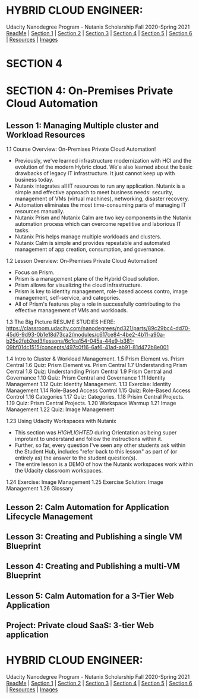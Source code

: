 # HYBRID CLOUD ENGINEER: 
Udacity Nanodegree Program - Nutanix Scholarship Fall 2020-Spring 2021<br>
[ReadMe](https://github.com/EO4wellness/T-I-L/tree/main/Nutanix) | [Section 1](https://github.com/EO4wellness/T-I-L/blob/main/Nutanix/Nutanix-Course-Notes_SECTION-1.md) | [Section 2](https://github.com/EO4wellness/T-I-L/blob/main/Nutanix/Nutanix-Course-Notes_SECTION-2.md) | [Section 3](https://github.com/EO4wellness/T-I-L/blob/main/Nutanix/Nutanix-Course-Notes_SECTION-3.md) | [Section 4](https://github.com/EO4wellness/T-I-L/blob/main/Nutanix/Nutanix-Course-Notes_SECTION-4.md) | [Section 5](https://github.com/EO4wellness/T-I-L/blob/main/Nutanix/Nutanix-Course-Notes_SECTION-5.md) | [Section 6](https://github.com/EO4wellness/T-I-L/blob/main/Nutanix/Nutanix-Course-Notes_SECTION-6.md) | [Resources](https://github.com/EO4wellness/T-I-L/tree/main/Nutanix/Nutanix-Resources) | [Images](https://github.com/EO4wellness/T-I-L/tree/main/Nutanix/Images)

# SECTION 4 
# SECTION 4: On-Premises Private Cloud Automation 


## Lesson 1: Managing Multiple cluster and Workload Resources 
1.1 Course Overview: On-Premises Private Cloud Automation!
* Previously, we've learned infrastructure modernization with HCI and the evolution of the modern Hybric cloud.  We'e also learned about the basic drawbacks of legacy IT infrastructure.  It just cannot keep up with business today. 
* Nutanix integrates all IT resources to run any application. Nutanix is a simple and effective approach to meet business needs: security, management of VMs (virtual machines), networking, disaster recovery.
* Automation eliminates the most time-consuming parts of managing IT resources manually.  
* Nutanix Prism and Nutanix Calm are two key components in the Nutanix automation process which can overcome repetitive and laborious IT tasks. 
* Nutanix Pris helps manage multiple workloads and clusters. 
* Nutanix Calm is simple and provides repeatable and automated management of app creation, consumption, and governance. 

1.2 Lesson Overview: On-Premises Private Cloud Automation!
* Focus on Prism. 
* Prism is a management plane of the Hybrid Cloud solution.
* Prism allows for visualizing the cloud infrastructure. 
* Prism is key to identity management, role-based access contro, image management, self-service, and categories. 
* All of Prism's features play a role in successfully contributing to the effective management of VMs and workloads.

1.3 The Big Picture 
RESUME STUDIES HERE: https://classroom.udacity.com/nanodegrees/nd321/parts/89c29bc4-dd70-45d6-9d93-0b1e18d73ca2/modules/c617ce84-4be2-4b11-a90a-b25e2feb2ed3/lessons/6c1ca154-045a-44e9-b381-09bf01dc1515/concepts/497c0f16-6af6-41ad-ab91-81d472b8e001

1.4 Intro to Cluster & Workload Management.
1.5 Prism Element vs. Prism Central
1.6 Quiz: Prism Element vs. Prism Central
1.7 Understanding Prism Central
1.8 Quiz: Understanding Prism Central
1.9 Prism Central and Governance
1.10 Quiz: Prism Central and Governance
1.11 Identity Management
1.12 Quiz: Identity Management.
1.13 Exercise: Identity Management
1.14 Role-Based Access Control
1.15 Quiz: Role-Based Access Control
1.16 Categories 
1.17 Quiz: Categories.
1.18 Prisim Central Projects. 
1.19 Quiz: Prism Central Projects. 
1.20 Workspace Warmup
1.21 Image Management 
1.22 Quiz: Image Management 

1.23 Using Udacity Workspaces with Nutanix
* This section was _HIGHLIGHTED_ during Orientation as being super improtant to understand and follow the instructions within it.  
* Further, so far, every question I've seen any other students ask within the Student Hub, includes "refer back to this lesson" as part of (or entirely as) the answer to the student question(s). 
* The entire lesson is a DEMO of how the Nutanix workspaces work within the Udacity classroom workspaces. 

1.24 Exercise: Image Management
1.25 Exercise Solution: Image Management
1.26 Glossary 

## Lesson 2: Calm Automation for Application Lifecycle Management 
## Lesson 3: Creating and Publishing a single VM Blueprint 
## Lesson 4: Creating and Publishing a multi-VM Blueprint 
## Lesson 5: Calm Automation for a 3-Tier Web Application 
## Project: Private cloud SaaS: 3-tier Web application 

# HYBRID CLOUD ENGINEER: 
Udacity Nanodegree Program - Nutanix Scholarship Fall 2020-Spring 2021<br>
[ReadMe](https://github.com/EO4wellness/T-I-L/tree/main/Nutanix) | [Section 1](https://github.com/EO4wellness/T-I-L/blob/main/Nutanix/Nutanix-Course-Notes_SECTION-1.md) | [Section 2](https://github.com/EO4wellness/T-I-L/blob/main/Nutanix/Nutanix-Course-Notes_SECTION-2.md) | [Section 3](https://github.com/EO4wellness/T-I-L/blob/main/Nutanix/Nutanix-Course-Notes_SECTION-3.md) | [Section 4](https://github.com/EO4wellness/T-I-L/blob/main/Nutanix/Nutanix-Course-Notes_SECTION-4.md) | [Section 5](https://github.com/EO4wellness/T-I-L/blob/main/Nutanix/Nutanix-Course-Notes_SECTION-5.md) | [Section 6](https://github.com/EO4wellness/T-I-L/blob/main/Nutanix/Nutanix-Course-Notes_SECTION-6.md) | [Resources](https://github.com/EO4wellness/T-I-L/tree/main/Nutanix/Nutanix-Resources) | [Images](https://github.com/EO4wellness/T-I-L/tree/main/Nutanix/Images)
